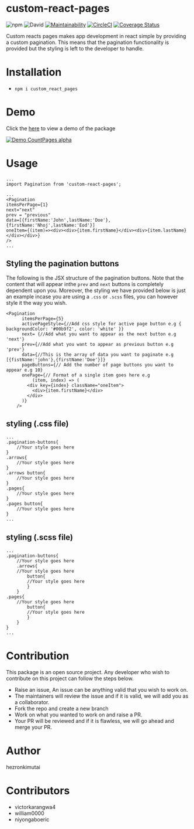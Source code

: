 
# custom-react-pages
![npm](https://img.shields.io/npm/dt/custom_react_pages)
![David](https://img.shields.io/david/peer/hezronkimutai/react_pages)
[![Maintainability](https://api.codeclimate.com/v1/badges/407669f9a786b380a96c/maintainability)](https://codeclimate.com/github/hezronkimutai/react_pages/maintainability)
[![CircleCI](https://circleci.com/gh/hezronkimutai/react_pages/tree/develop.svg?style=svg)](https://circleci.com/gh/hezronkimutai/react_pages/tree/develop)
[![Coverage Status](https://coveralls.io/repos/github/hezronkimutai/react_pages/badge.svg?branch=develop)](https://coveralls.io/github/hezronkimutai/react_pages?branch=develop)

Custom reacts pages makes app development in react simple by providing a custom pagination. This means that the pagination functionality is provided but the styling is left to the developer to handle.

# Installation

- `npm i custom_react_pages`

# Demo

Click the [here](https://custom-react-pages.herokuapp.com/) to view a demo of the package

[![Demo CountPages alpha](https://share.gifyoutube.com/KzB6Gb.gif)](https://youtu.be/LPJReF-nYOo)

# Usage

```
...
import Pagination from 'custom-react-pages';

...
<Pagination
itemsPerPage={1}
next="next"
prev = "previous"
data=[{firstName:'John',lastName:'Doe'},{firstName:'Nhoj',lastName:'Eod'}]
oneItem={(item)=><div><div>{item.firstName}</div><div>{item.lastName}</div></div>}
/>
...
```

## Styling the pagination buttons

The following is the JSX structure of the pagination buttons. Note that the content that will appear inthe `prev` and `next` buttons is completely dependent upon you. Moreover, the styling we have provided below is just an example incase you are using a `.css` or `.scss` files, you can however style it the way you wish.

```
<Pagination
      itemsPerPage={5}
      activePageStyle={//Add css style for active page button e.g { backgroundColor: '#00b9f2', color: 'white' }}
      next= {//Add what you want to appear as the next button e.g 'next'}
      prev={//Add what you want to appear as previous button e.g 'prev'}
      data={//This is the array of data you want to paginate e.g [{fistName:'john'},{firstName:'Doe'}]}
      pageButtons={// Add the number of page buttons you want to appear e.g 10}
      onePage={// Format of a single item goes here e.g
          (item, index) => (
        <div key={index} className="oneItem">
          <div>{item.firstName}</div>
        </div>
      )}
    />
```

## styling (.css file)

```
...
.pagination-buttons{
    //Your style goes here
}
.arrows{
    //Your style goes here
}
.arrows button{
    //Your style goes here
}
.pages{
    //Your style goes here
}
.pages button{
    //Your style goes here
}
...
```

## styling (.scss file)

```
...
.pagination-buttons{
    //Your style goes here
    .arrows{
    //Your style goes here
        button{
        //Your style goes here
        }
    }
.pages{
    //Your style goes here
        button{
        //Your style goes here
        }
    }
}
...
```

# Contribution

This package is an open source project. Any developer who wish to contribute on this project can follow the steps below.

- Raise an issue, An issue can be anything valid that you wish to work on.
- The maintainers will review the issue and if it is valid, we will add you as a collaborator.
- Fork the repo and create a new branch
- Work on what you wanted to work on and raise a PR.
- Your PR will be reviewed and if it is flawless, we will go ahead and merge your PR.

# Author

hezronkimutai

# Contributors

- victorkarangwa4
- william0000
- niyongaboeric
